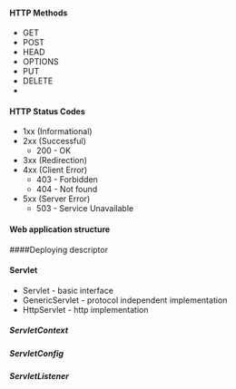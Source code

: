 
#### HTTP Methods
* GET
* POST
* HEAD
* OPTIONS
* PUT
* DELETE
* 

#### HTTP Status Codes
* 1xx (Informational)
* 2xx (Successful)
  * 200 - OK 
* 3xx (Redirection)
* 4xx (Client Error)
  * 403 - Forbidden
  * 404 - Not found
* 5xx (Server Error)
  * 503 - Service Unavailable 

#### Web application structure


####Deploying descriptor

#### Servlet
* Servlet - basic interface
* GenericServlet - protocol independent implementation
* HttpServlet - http implementation
 
##### ServletContext

##### ServletConfig

##### ServletListener







